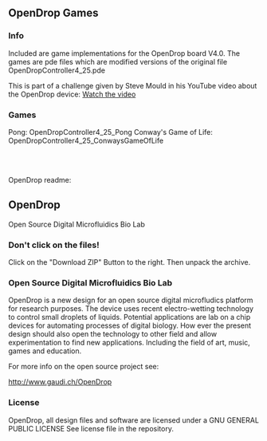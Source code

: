 ## OpenDrop Games

### Info

Included are game implementations for the OpenDrop board V4.0. The games are pde files which are modified versions of the original file OpenDropController4_25.pde

This is part of a challenge given by Steve Mould in his YouTube video about the OpenDrop device: [Watch the video](https://youtu.be/rf-efIZI_Dg?si=06xa1ZgrABqIOBmR)

### Games

Pong: OpenDropController4_25_Pong
Conway's Game of Life: OpenDropController4_25_ConwaysGameOfLife

<br/>
<br/>

OpenDrop readme:

## OpenDrop 

Open Source Digital Microfluidics Bio Lab

### Don't click on the files!
Click on the "Download ZIP" Button to the right.
Then unpack the archive.

### Open Source Digital Microfluidics Bio Lab

OpenDrop is a new design for an open source digital microfludics platform for research purposes. The device uses recent electro-wetting technology to control small droplets of liquids. Potential applications are lab on a chip devices for automating processes of digital biology. How ever the present design should also open the technology to other field and allow experimentation to find new applications. Including the field of art, music, games and education.

For more info on the open source project see:

http://www.gaudi.ch/OpenDrop

### License

OpenDrop, all design files and software are licensed under a GNU GENERAL PUBLIC LICENSE
See license file in the repository.

